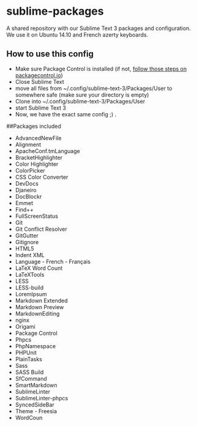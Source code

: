 # sublime-packages
A shared repository with our Sublime Text 3 packages and configuration.
We use it on Ubuntu 14.10 and French azerty keyboards.

## How to use this config

* Make sure Package Control is installed (if not, [follow those steps on packagecontrol.io](https://packagecontrol.io/installation))
* Close Sublime Text
* move all files from ~/.config/sublime-text-3/Packages/User to somewhere safe (make sure your directory is empty)
* Clone into  ~/.config/sublime-text-3/Packages/User 
* start Sublime Text 3
* Now, we have the exact same config ;) .

##Packages included

* AdvancedNewFile
* Alignment
* ApacheConf.tmLanguage
* BracketHighlighter
* Color Highlighter
* ColorPicker
* CSS Color Converter
* DevDocs
* Djaneiro
* DocBlockr
* Emmet
* Find++
* FullScreenStatus
* Git
* Git Conflict Resolver
* GitGutter
* Gitignore
* HTML5
* Indent XML
* Language - French - Français
* LaTeX Word Count
* LaTeXTools
* LESS
* LESS-build
* LoremIpsum
* Markdown Extended
* Markdown Preview
* MarkdownEditing
* nginx
* Origami
* Package Control
* Phpcs
* PhpNamespace
* PHPUnit
* PlainTasks
* Sass
* SASS Build
* SfCommand
* SmartMarkdown
* SublimeLinter
* SublimeLinter-phpcs
* SyncedSideBar
* Theme - Freesia
* WordCoun
